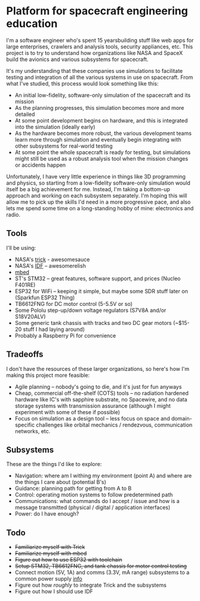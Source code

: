 # Platform for spacecraft engineering education

I'm a software engineer who's spent 15 yearsbuilding stuff like web apps for large enterprises, crawlers and analysis tools, security appliances, etc. This project is to try to understand how organizations like NASA and SpaceX build the avionics and various subsystems for spacecraft.

It's my understanding that these companies use simulations to facilitate testing and integration of all the various systems in use on spacecraft. From what I've studied, this process would look something like this:

 * An initial low-fidelity, software-only simulation of the spacecraft and its mission
 * As the planning progresses, this simulation becomes more and more detailed
 * At some point development begins on hardware, and this is integrated into the simulation (ideally early)
 * As the hardware becomes more robust, the various development teams learn more through simulation and eventually begin integrating with other subsystems for real-world testing
 * At some point the whole spacecraft is ready for testing, but simulations might still be used as a robust analysis tool when the mission changes or accidents happen

 Unfortunately, I have very little experience in things like 3D programming and physics, so starting from a low-fidelity software-only simulation would itself be a big achievement for me. Instead, I'm taking a bottom-up approach and working on each subsystem separately. I'm hoping this will allow me to pick up the skills I'd need in a more progressive pace, and also lets me spend some time on a long-standing hobby of mine: electronics and radio.


## Tools

I'll be using:

 * NASA's [trick] - awesomesauce
 * NASA's [IDF] – awesomerelish
 * [mbed]
 * ST's STM32 – great features, software support, and prices (Nucleo F401RE)
 * ESP32 for WiFi – keeping it simple, but maybe some SDR stuff later on (Sparkfun ESP32 Thing)
 * TB6612FNG for DC motor control (5-5.5V or so)
 * Some Pololu step-up/down voltage regulators (S7V8A and/or S18V20ALV)
 * Some generic tank chassis with tracks and two DC gear motors (~$15-20 stuff I had laying around)
 * Probably a Raspberry Pi for convenience


## Tradeoffs

I don't have the resources of these larger organizations, so here's how I'm making this project more feasible:

* Agile planning – nobody's going to die, and it's just for fun anyways
* Cheap, commercial off-the-shelf (COTS) tools – no radiation hardened hardware like IC's with sapphire substrate, no Spacewire, and no data storage systems with transmission assurance (although I might experiment with some of these if possible)
* Focus on simulation as a design tool – less focus on space and domain-specific challenges like orbital mechanics / rendezvous, communication networks, etc.


## Subsystems

These are the things I'd like to explore:

* Navigation: where am I withing my environment (point A) and where are the things I care about (potential B's)
* Guidance: planning path for getting from A to B
* Control: operating motion systems to follow predetermined path
* Communications: what commands do I accept / issue and how is a message transmitted (physical / digital / application interfaces)
* Power: do I have enough?


## Todo

* ~~Familiarize myself with Trick~~
* ~~Familiarize myself with mbed~~
* ~~Figure out how to use ESP32 with toolchain~~
* ~~Setup STM32, TB6612FNG, and tank chassis for motor control testing~~
* Connect motion (5V, 1A) and comms (3.3V, mA range) subsystems to a common power supply [info](https://www.analog.com/en/analog-dialogue/articles/dc-to-dc-step-up-step-down-regulators.html)
* Figure out how _roughly_ to integrate Trick and the subsystems
* Figure out how I should use IDF


[trick]: https://github.com/nasa/trick
[idf]: https://github.com/nasa/idf
[mbed]: http://mbed.org
[SIM_wheelbot]: https://github.com/nasa/trick/tree/9335b9cff8939b28168f9854720d165d75e65c94/trick_sims/SIM_wheelbot